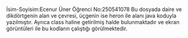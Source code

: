 İsim-Soyisim:Ecenur Üner
Öğrenci No:250541078
Bu dosyada daire ve dikdörtgenin alan ve çevresi, üçgenin ise heron ile alanı java koduyla yazılmıştır. Ayrıca class haline getirilmiş halde bulunmaktadır ve ekran görüntüleri ile bu kodların çalıştığı görülmektedir.
